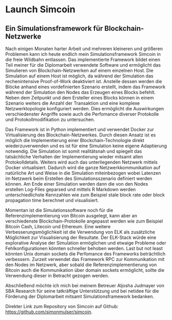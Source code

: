 # Launch Simcoin
## Ein Simulationsframework für Blockchain-Netzwerke

Nach einigen Monaten harter Arbeit und mehreren kleineren und größeren Problemen kann ich heute endlich mein Simulationsframework Simcoin in die freie Wildbahn entlassen. Das implementierte Framework bildet einen Teil meiner für die Diplomarbeit verwendete Software und ermöglicht das Simulieren von Blockchain-Netzwerken auf einem einzelnen Host. Die Simulation auf einem Host ist möglich, da während der Simulation das rechenintensive Proof-of-Work deaktiviert ist. Anstelle dessen werden die Blöcke anhand eines vordefinierten Szenario erstellt, indem das Framework während der Simulation den Nodes das Erzeugen eines Blocks befehlt. Neben dem Zeitpunkt und dem Ersteller eines Blocks können in einem Szenario weiters die Anzahl der Transaktion und eine komplexe Netzwerktopologie konfiguriert werden. Dies ermöglicht die Auswirkungen verschiedenster Angriffe sowie auch die Perfomance diverser Protokolle und Protokollmodifikation zu untersuchen.

Das Framework ist in Python implementiert und verwendet Docker zur Virtualisierung des Blockchain-Netzwerkes. Durch diesen Ansatz ist es möglich die Implementierung einer Blockchain-Technologie direkt wiederzuverwenden und es ist für eine Simulation keine eigene Adaptierung notwendig. Die Simulation ist somit realitätsnah und spiegelt das tatsächliche Verhalten der Implementierung wieder mitsamt allen Protokolldetails. Weiters wird auch das unterliegenden Netzwerk mittels Docker virtualisiert. Dadurch wird die ganze Netzwerkkommunikation auf natürliche Art und Weise in die Simulation miteinbezogen wobei Latenzen im Netzwerk beim Erstellen des Simulationsszenario definiert werden können. Am Ende einer Simulation werden dann die von den Nodes erstellen Log-Files geparsed und mittels R Markdown werden unterschiedlichste Kennzahlen wie zum Beispiel stale block rate oder block propagation time berechnet und visualisiert.

Momentan ist die Simulationssoftware noch für die Referenzimplementierung von Bitcoin ausgelegt, kann aber an verschiedenste Blockchain-Protokolle angepasst werden wie zum Beispiel Bitcoin Cash, Litecoin und Ethereum. Eine weitere Verbesserungsmöglichkeit ist die Verwendung von ELK als zusätzliche Möglichkeit zur Visualisierung der Resultate. Der ELK-Stack würde eine explorative Analyse der Simulation ermöglichen und etwaige Probleme oder Fehlkonfigurationen könnten schneller behoben werden. Last but not least könnten Unix domain sockets die Perfomance des Frameworks beträchtlich verbessern. Zurzeit verwendet das Framework RPC zur Kommunikation mit den Nodes im Netzwerk, aber sobald die Referenzimplementierung von Bitcoin auch die Kommunikation über domain sockets ermöglicht, sollte die Verwendung dieser in Betracht gezogen werden.

Abschließend möchte ich mich bei meinem Betreuer Aljosha Judmayer von SBA Research für seine tatkräftige Unterstützung und bei netidee für die Förderung der Diplomarbeit mitsamt Simulationsframework bedanken.

Direkter Link zum Repository von Simcoin auf Github: https://github.com/simonmulser/simcoin.